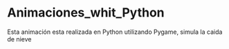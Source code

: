 # Animaciones_whit_Python
<p>Esta animación esta realizada en Python utilizando Pygame, simula la caida de nieve</p>
